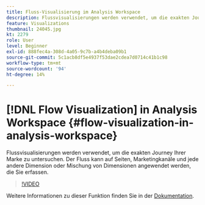 ```yaml
---
title: Fluss-Visualisierung im Analysis Workspace
description: Flussvisualisierungen werden verwendet, um die exakten Journey Ihrer Marke zu untersuchen. Der Fluss kann auf Seiten, Marketingkanäle und jede andere Dimension oder Mischung von Dimensionen angewendet werden, die Sie erfassen.
feature: Visualizations
thumbnail: 24045.jpg
kt: 2279
role: User
level: Beginner
exl-id: 888fec4a-308d-4a05-9c7b-a4b4deba09b1
source-git-commit: 5c1acb8df5e4937f53dae2cdea7d0714c41b1c98
workflow-type: tm+mt
source-wordcount: '94'
ht-degree: 14%

---
```


# [!DNL Flow Visualization] in Analysis Workspace {#flow-visualization-in-analysis-workspace}

Flussvisualisierungen werden verwendet, um die exakten Journey Ihrer Marke zu untersuchen. Der Fluss kann auf Seiten, Marketingkanäle und jede andere Dimension oder Mischung von Dimensionen angewendet werden, die Sie erfassen.

>[!VIDEO](https://video.tv.adobe.com/v/24045/?quality=12&learn=on)

Weitere Informationen zu dieser Funktion finden Sie in der [Dokumentation](https://experienceleague.adobe.com/docs/analytics/analyze/analysis-workspace/visualizations/flow/flow.html?lang=en).
